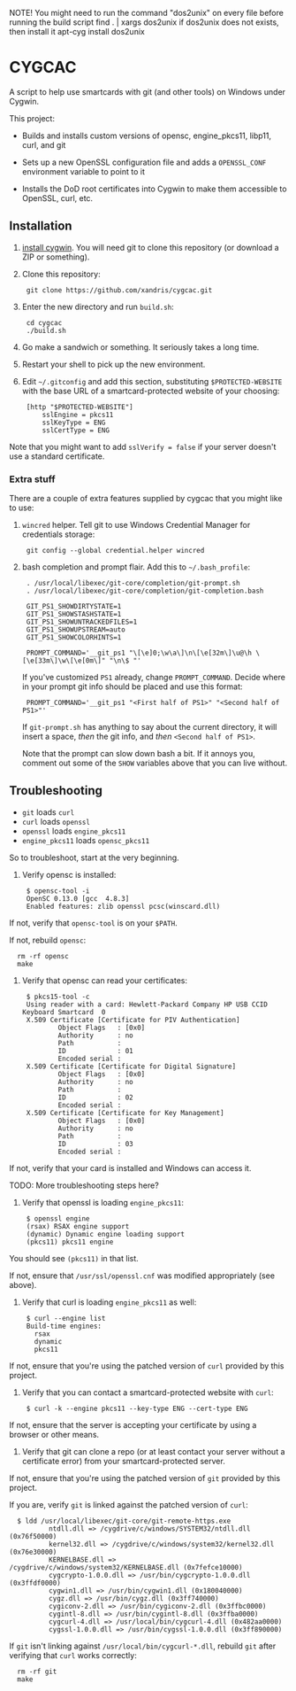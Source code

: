 NOTE! You might need to run the command "dos2unix" on every file before running the build script
	find . | xargs dos2unix
if dos2unix does not exists, then install it
	apt-cyg install dos2unix

# CYGCAC

A script to help use smartcards with git (and other tools) on Windows under Cygwin.

This project:

* Builds and installs custom versions of opensc, engine\_pkcs11, libp11, curl, and git

* Sets up a new OpenSSL configuration file and adds a `OPENSSL_CONF` environment variable to point to it

* Installs the DoD root certificates into Cygwin to make them accessible to OpenSSL, curl, etc.

## Installation

1. [install cygwin](https://github.com/xandris/install-cygwin). You will need git to clone this repository (or download a ZIP or something).

1. Clone this repository:

        git clone https://github.com/xandris/cygcac.git

1. Enter the new directory and run `build.sh`:

        cd cygcac
        ./build.sh

1. Go make a sandwich or something. It seriously takes a long time.

1. Restart your shell to pick up the new environment.

1. Edit `~/.gitconfig` and add this section, substituting `$PROTECTED-WEBSITE` with the base URL of a smartcard-protected website of your choosing:

        [http "$PROTECTED-WEBSITE"]
            sslEngine = pkcs11
            sslKeyType = ENG
            sslCertType = ENG

  Note that you might want to add `sslVerify = false` if your server doesn't use a standard certificate.

### Extra stuff

There are a couple of extra features supplied by cygcac that you might like to use:

1. `wincred` helper. Tell git to use Windows Credential Manager for credentials storage:

        git config --global credential.helper wincred

1. bash completion and prompt flair. Add this to `~/.bash_profile`:

        . /usr/local/libexec/git-core/completion/git-prompt.sh
        . /usr/local/libexec/git-core/completion/git-completion.bash

        GIT_PS1_SHOWDIRTYSTATE=1 
        GIT_PS1_SHOWSTASHSTATE=1
        GIT_PS1_SHOWUNTRACKEDFILES=1
        GIT_PS1_SHOWUPSTREAM=auto  
        GIT_PS1_SHOWCOLORHINTS=1

        PROMPT_COMMAND='__git_ps1 "\[\e]0;\w\a\]\n\[\e[32m\]\u@\h \[\e[33m\]\w\[\e[0m\]" "\n\$ "'

   If you've customized `PS1` already, change `PROMPT_COMMAND`. Decide where in your prompt git info should be placed and use this format:

        PROMPT_COMMAND='__git_ps1 "<First half of PS1>" "<Second half of PS1>"'

   If `git-prompt.sh` has anything to say about the current directory, it will insert a space, _then_ the git info, and _then_ `<Second half of PS1>`.

   Note that the prompt can slow down bash a bit. If it annoys you, comment out some of the `SHOW` variables above that you can live without.

## Troubleshooting

* `git` loads `curl`
* `curl` loads `openssl`
* `openssl` loads `engine_pkcs11`
* `engine_pkcs11` loads `opensc_pkcs11`

So to troubleshoot, start at the very beginning.

1. Verify opensc is installed:

        $ opensc-tool -i
        OpenSC 0.13.0 [gcc  4.8.3]
        Enabled features: zlib openssl pcsc(winscard.dll)

  If not, verify that `opensc-tool` is on your `$PATH`.

  If not, rebuild `opensc`:

      rm -rf opensc
      make

1. Verify that opensc can read your certificates:

        $ pkcs15-tool -c
        Using reader with a card: Hewlett-Packard Company HP USB CCID Keyboard Smartcard  0
        X.509 Certificate [Certificate for PIV Authentication]
                Object Flags   : [0x0]
                Authority      : no
                Path           :
                ID             : 01
                Encoded serial :
        X.509 Certificate [Certificate for Digital Signature]
                Object Flags   : [0x0]
                Authority      : no
                Path           :
                ID             : 02
                Encoded serial :
        X.509 Certificate [Certificate for Key Management]
                Object Flags   : [0x0]
                Authority      : no
                Path           :
                ID             : 03
                Encoded serial :

  If not, verify that your card is installed and Windows can access it.

  TODO: More troubleshooting steps here?

1. Verify that openssl is loading `engine_pkcs11`:

        $ openssl engine
        (rsax) RSAX engine support
        (dynamic) Dynamic engine loading support
        (pkcs11) pkcs11 engine

  You should see `(pkcs11)` in that list.

  If not, ensure that `/usr/ssl/openssl.cnf` was modified appropriately (see above).

1. Verify that curl is loading `engine_pkcs11` as well:

        $ curl --engine list
        Build-time engines:
          rsax
          dynamic
          pkcs11

  If not, ensure that you're using the patched version of `curl` provided by this project.

1. Verify that you can contact a smartcard-protected website with `curl`:

        $ curl -k --engine pkcs11 --key-type ENG --cert-type ENG

  If not, ensure that the server is accepting your certificate by using a browser or other means.

1. Verify that git can clone a repo (or at least contact your server without a certificate error) from your smartcard-protected server.

  If not, ensure that you're using the patched version of `git` provided by this project.

  If you are, verify `git` is linked against the patched version of `curl`:

      $ ldd /usr/local/libexec/git-core/git-remote-https.exe
              ntdll.dll => /cygdrive/c/windows/SYSTEM32/ntdll.dll (0x76f50000)
              kernel32.dll => /cygdrive/c/windows/system32/kernel32.dll (0x76e30000)
              KERNELBASE.dll => /cygdrive/c/windows/system32/KERNELBASE.dll (0x7fefce10000)
              cygcrypto-1.0.0.dll => /usr/bin/cygcrypto-1.0.0.dll (0x3ffdf0000)
              cygwin1.dll => /usr/bin/cygwin1.dll (0x180040000)
              cygz.dll => /usr/bin/cygz.dll (0x3ff740000)
              cygiconv-2.dll => /usr/bin/cygiconv-2.dll (0x3ffbc0000)
              cygintl-8.dll => /usr/bin/cygintl-8.dll (0x3ffba0000)
              cygcurl-4.dll => /usr/local/bin/cygcurl-4.dll (0x482aa0000)
              cygssl-1.0.0.dll => /usr/bin/cygssl-1.0.0.dll (0x3ff890000)

  If `git` isn't linking against `/usr/local/bin/cygcurl-*.dll`, rebuild `git` after verifying that `curl` works correctly:

      rm -rf git
      make
